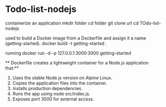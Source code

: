 # Todo-list-nodejs
containerize an application
mkdir folder
cd folder
git clone url
cd TOdo-list-nodejs

used to build a Docker image from a Dockerfile and assign it a name (getting-started).
docker build -t getting-started .

running 
docker run -d -p 127.0.0.1:3000:3000 getting-started

** Dockerfile creates a lightweight container for a Node.js application that:**

1. Uses the stable Node.js version on Alpine Linux.
2. Copies the application files into the container.
3. Installs production dependencies.
4. Runs the app using node src/index.js.
5. Exposes port 3000 for external access.
